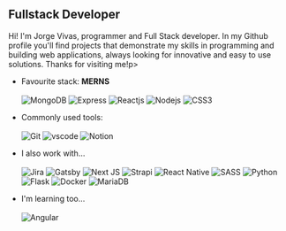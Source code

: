 <h2>Fullstack Developer</h2> 

<p>Hi! I'm Jorge Vivas, programmer and Full Stack developer. In my Github profile you'll find projects that demonstrate my skills in programming and building web applications, always looking for innovative and easy to use solutions. Thanks for visiting me!p>

 - Favourite stack: **MERNS**<br><br>
 ![MongoDB](https://img.shields.io/badge/MongoDB-4EA94B?style=for-the-badge&logo=mongodb&logoColor=white)
 ![Express](https://img.shields.io/badge/Express.js-404D59?style=for-the-badge)
 ![Reactjs](https://img.shields.io/badge/React-20232A?style=for-the-badge&logo=react&logoColor=61DAFB)
 ![Nodejs](https://img.shields.io/badge/Node.js-43853D?style=for-the-badge&logo=node.js&logoColor=white)
 ![CSS3](https://img.shields.io/badge/css3-%231572B6.svg?style=for-the-badge&logo=css3&logoColor=white)
 
 - Commonly used tools:<br><br>
 ![Git](https://img.shields.io/badge/git-%23F05033.svg?style=for-the-badge&logo=git&logoColor=white)
 ![vscode](https://img.shields.io/badge/Visual_Studio-5C2D91?style=for-the-badge&logo=visual%20studio&logoColor=white)
 ![Notion](https://img.shields.io/badge/Notion-%23000000.svg?style=for-the-badge&logo=notion&logoColor=white)
 
 
 - I also work with... <br><br>
  ![Jira](https://img.shields.io/badge/jira-%230A0FFF.svg?style=for-the-badge&logo=jira&logoColor=white)
 ![Gatsby](https://img.shields.io/badge/Gatsby-%23663399.svg?style=for-the-badge&logo=gatsby&logoColor=white)
 ![Next JS](https://img.shields.io/badge/Next-black?style=for-the-badge&logo=next.js&logoColor=white)
 ![Strapi](https://img.shields.io/badge/strapi-%232E7EEA.svg?style=for-the-badge&logo=strapi&logoColor=white)
 ![React Native](https://img.shields.io/badge/react_native-%2320232a.svg?style=for-the-badge&logo=react&logoColor=%2361DAFB)
 ![SASS](https://img.shields.io/badge/SASS-hotpink.svg?style=for-the-badge&logo=SASS&logoColor=white)
 ![Python](https://img.shields.io/badge/python-3670A0?style=for-the-badge&logo=python&logoColor=ffdd54)
 ![Flask](https://img.shields.io/badge/flask-%23000.svg?style=for-the-badge&logo=flask&logoColor=white)
 ![Docker](https://img.shields.io/badge/docker-%230db7ed.svg?style=for-the-badge&logo=docker&logoColor=white)
 ![MariaDB](https://img.shields.io/badge/MariaDB-003545?style=for-the-badge&logo=mariadb&logoColor=white)
 
 - I'm learning too...  <br><br>
![Angular](https://img.shields.io/badge/angular-%23DD0031.svg?style=for-the-badge&logo=angular&logoColor=white)
 
 
